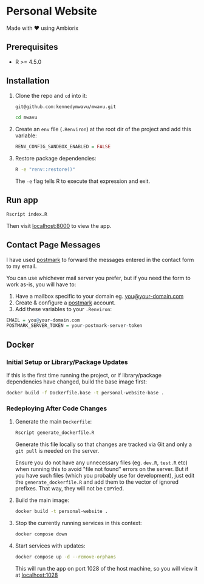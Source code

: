 # Personal Website

Made with ❤️ using Ambiorix

## Prerequisites

- R >= 4.5.0

## Installation

1. Clone the repo and `cd` into it:

   ```bash
   git@github.com:kennedymwavu/mwavu.git
   ```

   ```bash
   cd mwavu
   ```

1. Create an `env` file (`.Renviron`) at the root dir of the project and add this variable:

   ```r
   RENV_CONFIG_SANDBOX_ENABLED = FALSE
   ```

1. Restore package dependencies:

   ```bash
   R -e "renv::restore()"
   ```

   The `-e` flag tells R to execute that expression and exit.

## Run app

```r
Rscript index.R
```

Then visit [localhost:8000](http://localhost:8000/) to view the app.

## Contact Page Messages

I have used [postmark](https://postmarkapp.com/)
to forward the messages entered in the contact form
to my email.

You can use whichever mail server you prefer, but if
you need the form to work as-is, you will have to:

1. Have a mailbox specific to your domain eg. <you@your-domain.com>
1. Create & configure a [postmark](https://postmarkapp.com/) account.
1. Add these variables to your `.Renviron`:

```r
EMAIL = you@your-domain.com
POSTMARK_SERVER_TOKEN = your-postmark-server-token
```

## Docker

### Initial Setup or Library/Package Updates

If this is the first time running the project, or if library/package
dependencies have changed, build the base image first:

```bash
docker build -f Dockerfile.base -t personal-website-base .
```

### Redeploying After Code Changes

1. Generate the main `Dockerfile`:

   ```bash
   Rscript generate_dockerfile.R
   ```

   Generate this file locally so that changes are tracked via Git and only a
   `git pull` is needed on the server.

   Ensure you do not have any unnecessary files (eg. `dev.R`, `test.R` etc)
   when running this to avoid "file not found" errors on the server. But
   if you have such files (which you probably use for development), just
   edit the `generate_dockerfile.R` and add them to the vector of ignored
   prefixes. That way, they will not be `COPY`ied.

2. Build the main image:

   ```bash
   docker build -t personal-website .
   ```

3. Stop the currently running services in this context:

   ```bash
   docker compose down
   ```

4. Start services with updates:

   ```bash
   docker compose up -d --remove-orphans
   ```

   This will run the app on port 1028 of the host machine, so you will view it
   at [localhost:1028](http://localhost:1028/)

